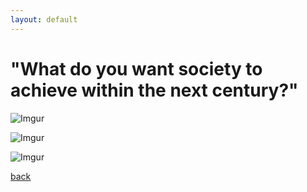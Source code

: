 ```yaml
---
layout: default
---
```


# "What do you want society to achieve within the next century?"

![Imgur](https://i.imgur.com/TzhgEez.jpg)

![Imgur](https://i.imgur.com/IdTqxxb.jpg)

![Imgur](https://i.imgur.com/rxf6zYp.jpg)

[back](./main_undergraduate21.html)

